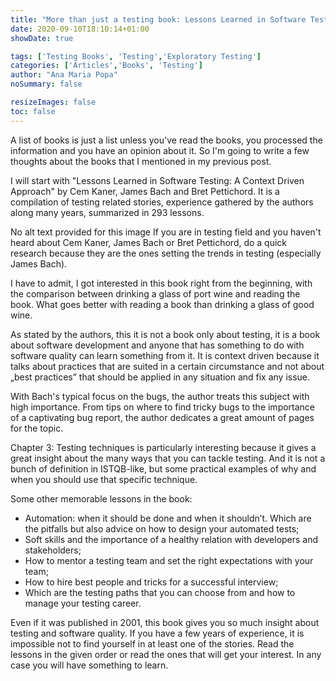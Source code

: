 ```yaml
---
title: "More than just a testing book: Lessons Learned in Software Testing: A Context Driven Approach"
date: 2020-09-10T18:10:14+01:00
showDate: true

tags: ['Testing Books', 'Testing','Exploratory Testing']
categories: ['Articles','Books', 'Testing']
author: "Ana Maria Popa"
noSummary: false

resizeImages: false
toc: false
---
```

A list of books is just a list unless you've read the books, you processed the information and you have an opinion about it. So I'm going to write a few thoughts about the books that I mentioned in my previous post.

I will start with "Lessons Learned in Software Testing: A Context Driven Approach" by Cem Kaner, James Bach and Bret Pettichord. It is a compilation of testing related stories, experience gathered by the authors along many years, summarized in 293 lessons.

No alt text provided for this image
If you are in testing field and you haven't heard about Cem Kaner, James Bach or Bret Pettichord, do a quick research because they are the ones setting the trends in testing (especially James Bach).

I have to admit, I got interested in this book right from the beginning, with the comparison between drinking a glass of port wine and reading the book. What goes better with reading a book than drinking a glass of good wine.

As stated by the authors, this it is not a book only about testing, it is a book about software development and anyone that has something to do with software quality can learn something from it. It is context driven because it talks about practices that are suited in a certain circumstance and not about „best practices” that should be applied in any situation and fix any issue.

With Bach's typical focus on the bugs, the author treats this subject with high importance. From tips on where to find tricky bugs to the importance of a captivating bug report, the author dedicates a great amount of pages for the topic.

Chapter 3: Testing techniques is particularly interesting because it gives a great insight about the many ways that you can tackle testing. And it is not a bunch of definition in ISTQB-like, but some practical examples of why and when you should use that specific technique.

Some other memorable lessons in the book:

- Automation: when it should be done and when it shouldn’t. Which are the pitfalls but also advice on how to design your automated tests;
- Soft skills and the importance of a healthy relation with developers and stakeholders;
- How to mentor a testing team and set the right expectations with your team;
- How to hire best people and tricks for a successful interview;
- Which are the testing paths that you can choose from and how to manage your testing career.

Even if it was published in 2001, this book gives you so much insight about testing and software quality. If you have a few years of experience, it is impossible not to find yourself in at least one of the stories. Read the lessons in the given order or read the ones that will get your interest. In any case you will have something to learn.